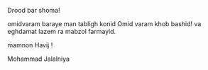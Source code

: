 Drood bar shoma!

omidvaram baraye man tabligh konid
Omid varam khob bashid!  va eghdamat lazem ra mabzol farmayid.



mamnon
Havij !

Mohammad Jalalniya
